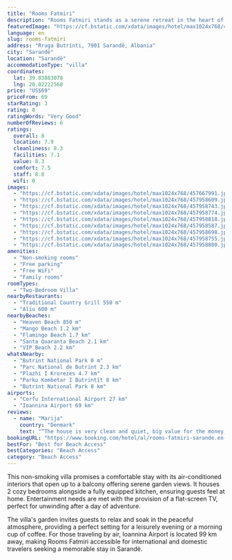 ```yaml
---
title: "Rooms Fatmiri"
description: "Rooms Fatmiri stands as a serene retreat in the heart of Sarandë, Vlorë County, offering guests a unique blend of convenience and tranquility."
featuredImage: "https://cf.bstatic.com/xdata/images/hotel/max1024x768/457667991.jpg?k=84362e7a78557ffc083ffa1a6ef979dacf44e25e09103517a46a680d35fe7398&o=&hp=1"
language: en
slug: rooms-fatmiri
address: "Rruga Butrinti, 7901 Sarandë, Albania"
city: "Sarandë"
location: "Sarandë"
accommodationType: "villa"
coordinates:
  lat: 39.83883078
  lng: 20.02222568
price: "US$69"
priceFrom: 69
starRating: 3
rating: 8
ratingWords: "Very Good"
numberOfReviews: 6
ratings:
  overall: 8
  location: 7.9
  cleanliness: 8.3
  facilities: 7.1
  value: 8.3
  comfort: 7.5
  staff: 8.8
  wifi: 0
images:
  - "https://cf.bstatic.com/xdata/images/hotel/max1024x768/457667991.jpg?k=84362e7a78557ffc083ffa1a6ef979dacf44e25e09103517a46a680d35fe7398&o=&hp=1"
  - "https://cf.bstatic.com/xdata/images/hotel/max1024x768/457958609.jpg?k=a828e66b22c5df0a42976fa110569452d874634d9ae3ac450172765f2cc96f97&o=&hp=1"
  - "https://cf.bstatic.com/xdata/images/hotel/max1024x768/457958743.jpg?k=307fc70afdb5187f274875afe2c188de67b55cebe15ff8729512acb7a72eb97f&o=&hp=1"
  - "https://cf.bstatic.com/xdata/images/hotel/max1024x768/457958774.jpg?k=349670e5cf70d748d5ae551a3fa260d8037b5c5e4dc58b775108354456982508&o=&hp=1"
  - "https://cf.bstatic.com/xdata/images/hotel/max1024x768/457958818.jpg?k=ab2af390fd1ce5195e2431018d7c3dc7c964839565b044e2f77d72794ce56a99&o=&hp=1"
  - "https://cf.bstatic.com/xdata/images/hotel/max1024x768/457958587.jpg?k=f4de813a63cd9cfecb892ecdf4283c3deb2c60c94db2304154a18eacb6f2a7b4&o=&hp=1"
  - "https://cf.bstatic.com/xdata/images/hotel/max1024x768/457958698.jpg?k=c60ac8543ff6d63f2f4b9675fef89415e8e8ea0b6a19d15fef67276728701add&o=&hp=1"
  - "https://cf.bstatic.com/xdata/images/hotel/max1024x768/457958755.jpg?k=d817125b566edb2f4c33680985b60681ab225bbf8880f87a14412c9a887463ca&o=&hp=1"
  - "https://cf.bstatic.com/xdata/images/hotel/max1024x768/457958800.jpg?k=16fa1df558ac41757d349077be1a89c0c6d4c503a25d715b1097b1af1d073e9b&o=&hp=1"
amenities:
  - "Non-smoking rooms"
  - "Free parking"
  - "Free WiFi"
  - "Family rooms"
roomTypes:
  - "Two-Bedroom Villa"
nearbyRestaurants:
  - "Traditional Country Grill 550 m"
  - "Aliu 600 m"
nearbyBeaches:
  - "Heaven Beach 850 m"
  - "Mango Beach 1.2 km"
  - "Flamingo Beach 1.7 km"
  - "Santa Quaranta Beach 2.1 km"
  - "VIP Beach 2.2 km"
whatsNearby:
  - "Butrint National Park 0 m"
  - "Parc National de Butrint 2.3 km"
  - "Plazhi I Krorezes 4.7 km"
  - "Parku Kombetar I Butrintit 8 km"
  - "Butrint National Park 8 km"
airports:
  - "Corfu International Airport 27 km"
  - "Ioannina Airport 69 km"
reviews:
  - name: "Marija"
    country: "Denmark"
    text: "“The house is very clean and quiet, big value for the money, the best experience not only in Albania but probably the whole Balkan. The host are extremely nice and helpful, you can’t find this kind of people other places. Will 100% recommend...”"
bookingURL: "https://www.booking.com/hotel/al/rooms-fatmiri-sarande.en-gb.html?aid=8035640"
bestFor: "Best for Beach Access"
bestCategories: "Beach Access"
category: "Beach Access"
---
```


This non-smoking villa promises a comfortable stay with its air-conditioned interiors that open up to a balcony offering serene garden views. It houses 2 cozy bedrooms alongside a fully equipped kitchen, ensuring guests feel at home. Entertainment needs are met with the provision of a flat-screen TV, perfect for unwinding after a day of adventure.

The villa's garden invites guests to relax and soak in the peaceful atmosphere, providing a perfect setting for a leisurely evening or a morning cup of coffee. For those traveling by air, Ioannina Airport is located 99 km away, making Rooms Fatmiri accessible for international and domestic travelers seeking a memorable stay in Sarandë.
